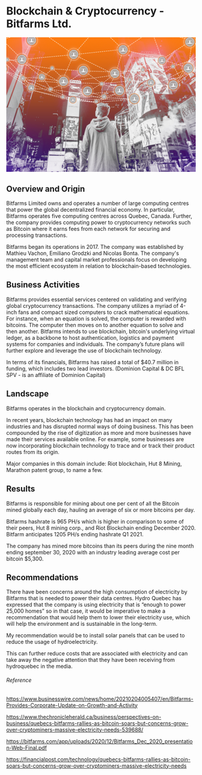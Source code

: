 # Blockchain & Cryptocurrency - Bitfarms Ltd.
![image](blockchain_technology.jpg)
## Overview and Origin

Bitfarms Limited owns and operates a number of large computing centres that power the global decentralized financial economy. In particular, Bitfarms operates five computing centres across Quebec, Canada. Further, the company provides computing power to cryptocurrency networks such as Bitcoin where it earns fees from each network for securing and processing transactions. 
 
Bitfarms began its operations in 2017. The company was established by Mathieu Vachon, Emiliano Grodzki and Nicolas Bonta. The company's management team and capital market professionals focus on developing the most efficient ecosystem in relation to blockchain-based technologies. 


## Business Activities
 

Bitfarms provides essential services centered on validating and verifying global cryptocurrency transactions. The company utilizes a myriad of 4-inch fans and compact sized computers to crack mathematical equations. For instance, when an equation is solved, the computer is rewarded with bitcoins. The computer then moves on to another equation to solve and then another. Bitfarms intends to use blockchain, bitcoin's underlying virtual ledger, as a backbone to host authentication, logistics and payment systems for companies and individuals. The company’s future plans will further explore and leverage the use of blockchain technology. 
 
In terms of its financials, Bitfarms has raised a total of $40.7 million in funding, which includes two lead investors. (Dominion Capital & DC BFL SPV - is an affiliate of Dominion Capital)




## Landscape


Bitfarms operates in the blockchain and cryptocurrency domain.
 
In recent years, blockchain technology has had an impact on many industries and has disrupted normal ways of doing business. This has been compounded by the rise of digitization as more and more businesses have made their services available online. For example, some businesses are now incorporating blockchain technology to trace and or track their product routes from its origin.  
 
Major companies in this domain include: Riot blockchain, Hut 8 Mining, Marathon patent group, to name a few.
 


## Results


Bitfarms is responsible for mining about one per cent of all the Bitcoin mined globally each day, hauling an average of six or more bitcoins per day. 

Bitfarms hashrate is 965 PH/s which is higher in comparison to some of their peers, Hut 8 mining corp., and Riot Blockchain ending December 2020. Bitfarm anticipates 1205 PH/s ending hashrate Q1 2021. 

The company has mined more bitcoins than its peers during the nine month ending september 30, 2020 with an industry leading average cost per bitcoin $5,300.



## Recommendations

There have been concerns around the high consumption of electricity by Bitfarms that is needed to power their data centres. Hydro Quebec has expressed that the company is using electricity that is “enough to power 25,000 homes” so in that case, it would be imperative to make a recommendation that would help them to lower their electricity use, which will help the environment and is sustainable in the long-term. 

My recommendation would be to install solar panels that can be used to reduce the usage of  hydroelectricity. 

This can further reduce costs that are associated with electricity and can take away the negative attention that they have been receiving from hydroquebec in the media.



###### Reference



https://www.businesswire.com/news/home/20210204005407/en/Bitfarms-Provides-Corporate-Update-on-Growth-and-Activity

https://www.thechronicleherald.ca/business/perspectives-on-business/quebecs-bitfarms-rallies-as-bitcoin-soars-but-concerns-grow-over-cryptominers-massive-electricity-needs-539688/



https://bitfarms.com/app/uploads/2020/12/Bitfarms_Dec_2020_presentation-Web-Final.pdf


https://financialpost.com/technology/quebecs-bitfarms-rallies-as-bitcoin-soars-but-concerns-grow-over-cryptominers-massive-electricity-needs
